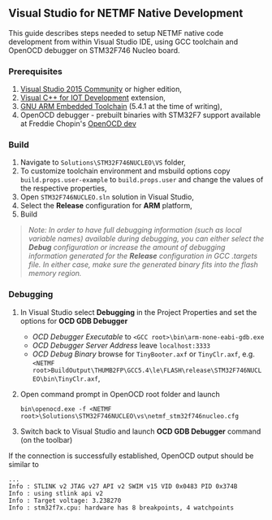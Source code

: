 ## Visual Studio for NETMF Native Development

This guide describes steps needed to setup NETMF native code development from
within Visual Studio IDE, using GCC toolchain and OpenOCD debugger on STM32F746
Nucleo board.

### Prerequisites

1. [Visual Studio 2015 Community](https://www.visualstudio.com/en-us/products/visual-studio-community-vs.aspx) or higher edition,
2. [Visual C++ for IOT Development](https://visualstudiogallery.msdn.microsoft.com/35dbae07-8c1a-4f9d-94b7-bac16cad9c01) extension,
3. [GNU ARM Embedded Toolchain](https://launchpad.net/gcc-arm-embedded) (5.4.1 at the time of writing),
4. OpenOCD debugger - prebuilt binaries with STM32F7 support available at Freddie Chopin's [OpenOCD dev](http://www.freddiechopin.info/en/download/category/10-openocd-dev)

### Build

1. Navigate to `Solutions\STM32F746NUCLEO\VS` folder,
2. To customize toolchain environment and msbuild options copy `build.props.user-example` to `build.props.user` and change the values of the respective properties,
3. Open `STM32F746NUCLEO.sln` solution in Visual Studio,
4. Select the **Release** configuration for **ARM** platform,
5. Build

>_Note: In order to have full debugging information (such as local variable names)
available during debugging, you can either select the **Debug** configuration
or increase the amount of debugging information generated for the **Release**
configuration in GCC .targets file. In either case, make sure the generated
binary fits into the flash memory region._

### Debugging

1. In Visual Studio select **Debugging** in the Project Properties and set the options for **OCD GDB Debugger**
    * _OCD Debugger Executable_ to `<GCC root>\bin\arm-none-eabi-gdb.exe`
    * _OCD Debugger Server Address_ leave `localhost:3333`
    * _OCD Debug Binary_ browse for `TinyBooter.axf` or `TinyClr.axf`, e.g. `<NETMF root>BuildOutput\THUMB2FP\GCC5.4\le\FLASH\release\STM32F746NUCLEO\bin\TinyClr.axf`,
2. Open command prompt in OpenOCD root folder and launch

    `bin\openocd.exe -f <NETMF root>\Solutions\STM32F746NUCLEO\vs\netmf_stm32f746nucleo.cfg`

3. Switch back to Visual Studio and launch **OCD GDB Debugger** command (on the toolbar)

If the connection is successfully established, OpenOCD output should be similar to
```
...
Info : STLINK v2 JTAG v27 API v2 SWIM v15 VID 0x0483 PID 0x374B
Info : using stlink api v2
Info : Target voltage: 3.238270
Info : stm32f7x.cpu: hardware has 8 breakpoints, 4 watchpoints
```
